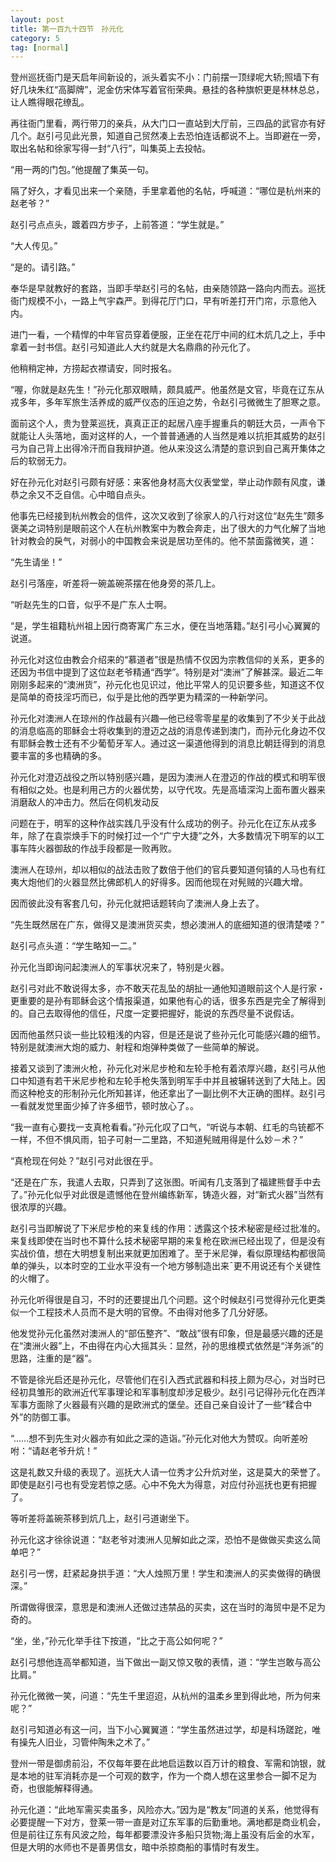 ```yaml
---
layout: post
title: 第一百九十四节　孙元化
category: 5
tag: [normal]
---
```


登州巡抚衙门是天启年间新设的，派头着实不小：门前摆一顶绿呢大轿;照墙下有好几块朱红“高脚牌”，泥金仿宋体写着官衔荣典。悬挂的各种旗帜更是林林总总，让人瞧得眼花缭乱。

再往衙门里看，两行带刀的亲兵，从大门口一直站到大厅前，三四品的武官亦有好几个。赵引弓见此光景，知道自己贸然凑上去恐怕连话都说不上。当即避在一旁，取出名帖和徐家写得一封“八行”，叫集英上去投帖。

“用一两的门包。”他提醒了集英一句。

隔了好久，才看见出来一个亲随，手里拿着他的名帖，呼喊道：“哪位是杭州来的赵老爷？”

赵引弓点点头，踱着四方步子，上前答道：“学生就是。”

“大人传见。”

“是的。请引路。”

奉华是早就教好的套路，当即手举赵引弓的名帖，由亲随领路一路向内而去。巡抚衙门规模不小，一路上气宇森严。到得花厅门口，早有听差打开门帘，示意他入内。

进门一看，一个精悍的中年官员穿着便服，正坐在花厅中间的红木炕几之上，手中拿着一封书信。赵引弓知道此人大约就是大名鼎鼎的孙元化了。

他稍稍定神，方捞起衣襟请安，同时报名。

“喔，你就是赵先生！”孙元化那双眼睛，颇具威严。他虽然是文官，毕竟在辽东从戎多年，多年军旅生活养成的威严仪态的压迫之势，令赵引弓微微生了胆寒之意。

面前这个人，贵为登莱巡抚，真真正正的起居八座手握重兵的朝廷大员，一声令下就能让人头落地，面对这样的人，一个普普通通的人当然是难以抗拒其威势的赵引弓为自己背上出得冷汗而自我辩护道。他从来没这么清楚的意识到自己离开集体之后的软弱无力。

好在孙元化对赵引弓颇有好感：来客他身材高大仪表堂堂，举止动作颇有风度，谦恭之余又不乏自信。心中暗自点头。

他事先已经接到杭州教会的信件，这次又收到了徐家人的八行对这位“赵先生”颇多褒美之词特别是眼前这个人在杭州教案中为教会奔走，出了很大的力气化解了当地针对教会的戾气，对弱小的中国教会来说是居功至伟的。他不禁面露微笑，道：

“先生请坐！”

赵引弓落座，听差将一碗盖碗茶摆在他身旁的茶几上。

“听赵先生的口音，似乎不是广东人士啊。

“是，学生祖籍杭州祖上因行商寄寓广东三水，便在当地落籍。”赵引弓小心翼翼的说道。

孙元化对这位由教会介绍来的“慕道者”很是热情不仅因为宗教信仰的关系，更多的还因为书信中提到了这位赵老爷精通“西学”。特别是对“澳洲”了解甚深。最近二年刚刚多起来的“澳洲货”，孙元化也见识过，他比平常人的见识要多些，知道这不仅是简单的奇技淫巧而已，似乎是比他的西学更为精深的一种新学问。

孙元化对澳洲人在琼州的作战最有兴趣―他已经零零星星的收集到了不少关于此战的消息临高的耶稣会士将收集到的澄迈之战的消息传递到澳门，而孙元化身边不仅有耶稣会教士还有不少葡萄牙军人。通过这一渠道他得到的消息比朝廷得到的消息要丰富的多也精确的多。

孙元化对澄迈战役之所以特别感兴趣，是因为澳洲人在澄迈的作战的模式和明军很有相似之处。也是利用己方的火器优势，以守代攻。先是高墙深沟上面布置火器来消磨敌人的冲击力。然后在伺机发动反

问题在于，明军的这种作战实践几乎没有什么成功的例子。孙元化在辽东从戎多年，除了在袁崇焕手下的时候打过一个“广宁大捷”之外，大多数情况下明军的以工事车阵火器御敌的作战手段都是一败再败。

澳洲人在琼州，却以相似的战法击败了数倍于他们的官兵要知道何镇的人马也有红夷大炮他们的火器显然比佛郎机人的好得多。因而他现在对髡贼的兴趣大增。

因而彼此没有客套几句，孙元化就把话题转向了澳洲人身上去了。

“先生既然居在广东，做得又是澳洲货买卖，想必澳洲人的底细知道的很清楚喽？”

赵引弓点头道：“学生略知一二。”

孙元化当即询问起澳洲人的军事状况来了，特别是火器。

赵引弓对此不敢说得太多，亦不敢天花乱坠的胡扯一通他知道眼前这个人是行家・更重要的是孙有耶稣会这个情报渠道，如果他有心的话，很多东西是完全了解得到的。自己去取得他的信任，尺度一定要把握好，能说的东西尽量不说假话。

因而他虽然只谈一些比较粗浅的内容，但是还是说了些孙元化可能感兴趣的细节。特别是就澳洲大炮的威力、射程和炮弹种类做了一些简单的解说。

接着又谈到了澳洲火枪，孙元化对米尼步枪和左轮手枪有着浓厚兴趣，赵引弓从他口中知道有若干米尼步枪和左轮手枪失落到明军手中并且被辗转送到了大陆上。因而这种枪支的形制孙元化所知甚详，他还拿出了一副比例不大正确的图样。赵引弓一看就发觉里面少掉了许多细节，顿时放心了。。

“我一直有心要找一支真枪看看。”孙元化叹了口气，“听说与本朝、红毛的鸟铳都不一样，不但不惧风雨，铅子可射一二里路，不知道髡贼用得是什么妙－术？”

“真枪现在何处？”赵引弓对此很在乎。

“还是在广东，我遣人去取，只弄到了这张图。听闻有几支落到了福建熊督手中去了。”孙元化似乎对此很是遗憾他在登州编练新军，铸造火器，对“新式火器”当然有很浓厚的兴趣。

赵引弓当即解说了下米尼步枪的来复线的作用：透露这个技术秘密是经过批准的。来复线即使在当时也不算什么技术秘密早期的来复枪在欧洲已经出现了，但是没有实战价值，想在大明想复制出来就更加困难了。至于米尼弹，看似原理结构都很简单的弹头，以本时空的工业水平没有一个地方够制造出来ˉ更不用说还有个关键性的火帽了。

孙元化听得很是自习，不时的还要提出几个问题。这个时候赵引弓觉得孙元化更类似一个工程技术人员而不是大明的官僚。不由得对他多了几分好感。

他发觉孙元化虽然对澳洲人的“部伍整齐”、“敢战”很有印象，但是最感兴趣的还是在“澳洲火器”上，不由得在内心大摇其头：显然，孙的思维模式依然是“洋务派”的思路，注重的是“器”。

不管是徐光启还是孙元化，尽管他们在引入西式武器和科技上颇为尽心，对当时已经初具雏形的欧洲近代军事理论和军事制度却涉足极少。赵引弓记得孙元化在西洋军事方面除了火器最有兴趣的是欧洲式的堡垒。还自己亲自设计了一些“糅合中外”的防御工事。

“......想不到先生对火器亦有如此之深的造诣。”孙元化对他大为赞叹。向听差吩咐：“请赵老爷升炕！”

这是礼数又升级的表现了。巡抚大人请一位秀才公升炕对坐，这是莫大的荣誉了。即使是赵引弓也有受宠若惊之感。心中不免大为得意，对应付孙巡抚也更有把握了。

等听差将盖碗茶移到炕几上，赵引弓道谢坐下。

孙元化这才徐徐说道：“赵老爷对澳洲人见解如此之深，恐怕不是做做买卖这么简单吧？”

赵引弓一愣，赶紧起身拱手道：“大人烛照万里！学生和澳洲人的买卖做得的确很深。”

所谓做得很深，意思是和澳洲人还做过违禁品的买卖，这在当时的海贸中是不足为奇的。

“坐，坐，”孙元化举手往下按道，“比之于高公如何呢？”

赵引弓想他连高举都知道，当下做出一副又惊又敬的表情，道：“学生岂敢与高公比肩。”

孙元化微微一笑，问道：“先生千里迢迢，从杭州的温柔乡里到得此地，所为何来呢？”

赵引弓知道必有这一问，当下小心翼翼道：“学生虽然进过学，却是科场蹉跎，唯有操先人旧业，习管仲陶朱之术了。”

登州一带是御虏前沿，不仅每年要在此地启运数以百万计的粮食、军需和饷银，就是本地的驻军消耗亦是一个可观的数字，作为一个商人想在这里参合一脚不足为奇，也很能解释得通。

孙元化道：“此地军需买卖虽多，风险亦大。”因为是“教友”同道的关系，他觉得有必要提醒一下对方，登莱一带一直是对辽东军事的后勤重地。满地都是商业机会，但是前往辽东有风波之险，每年都要漂没许多船只货物;海上虽没有后金的水军，但是大明的水师也不是善男信女，暗中杀掠商船的事情时有发生。